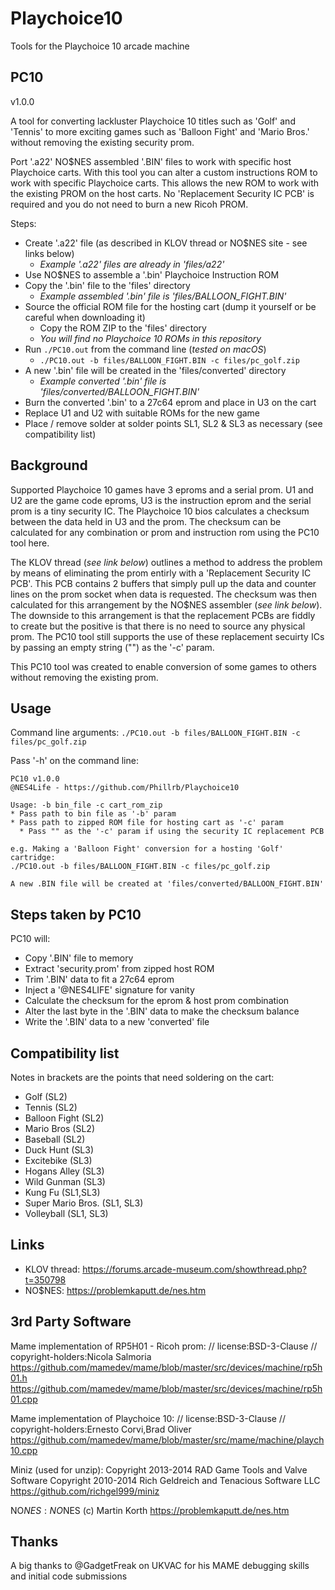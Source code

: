 # Playchoice10
Tools for the Playchoice 10 arcade machine

## PC10
v1.0.0

A tool for converting lackluster Playchoice 10 titles such as 'Golf' and 'Tennis' to more exciting games such as 'Balloon Fight' and 'Mario Bros.' without removing the existing security prom.

Port '.a22' NO$NES assembled '.BIN' files to work with specific host Playchoice carts. With this tool you can alter a custom instructions ROM to work with specific Playchoice carts. This allows the new ROM to work with the existing PROM on the host carts. No 'Replacement Security IC PCB' is required and you do not need to burn a new Ricoh PROM.

Steps:
* Create '.a22' file (as described in KLOV thread or NO$NES site - see links below)
  * _Example '.a22' files are already in 'files/a22'_
* Use NO$NES to assemble a '.bin' Playchoice Instruction ROM
* Copy the '.bin' file to the 'files' directory
  * _Example assembled '.bin' file is 'files/BALLOON_FIGHT.BIN'_
* Source the official ROM file for the hosting cart (dump it yourself or be careful when downloading it)
  * Copy the ROM ZIP to the 'files' directory
  * _You will find no Playchoice 10 ROMs in this repository_
* Run `./PC10.out` from the command line (_tested on macOS_)
  * `./PC10.out -b files/BALLOON_FIGHT.BIN -c files/pc_golf.zip`
* A new '.bin' file will be created in the 'files/converted' directory
  * _Example converted '.bin' file is 'files/converted/BALLOON_FIGHT.BIN'_
* Burn the converted '.bin' to a 27c64 eprom and place in U3 on the cart
* Replace U1 and U2 with suitable ROMs for the new game
* Place / remove solder at solder points SL1, SL2 & SL3 as necessary (see compatibility list)

## Background
Supported Playchoice 10 games have 3 eproms and a serial prom. U1 and U2 are the game code eproms, U3 is the instruction eprom and the serial prom is a tiny security IC. The Playchoice 10 bios calculates a checksum between the data held in U3 and the prom. The checksum can be calculated for any combination or prom and instruction rom using the PC10 tool here.

The KLOV thread (_see link below_) outlines a method to address the problem by means of eliminating the prom entirly with a 'Replacement Security IC PCB'. This PCB contains 2 buffers that simply pull up the data and counter lines on the prom socket when data is requested. The checksum was then calculated for this arrangement by the NO$NES assembler (_see link below_). The downside to this arrangement is that the replacement PCBs are fiddly to create but the positive is that there is no need to source any physical prom. The PC10 tool still supports the use of these replacement secuirty ICs by passing an empty string ("") as the '-c' param. 

This PC10 tool was created to enable conversion of some games to others without removing the existing prom.

## Usage

Command line arguments:
```./PC10.out -b files/BALLOON_FIGHT.BIN -c files/pc_golf.zip```

Pass '-h' on the command line:
```
PC10 v1.0.0
@NES4Life - https://github.com/Phillrb/Playchoice10

Usage: -b bin_file -c cart_rom_zip
* Pass path to bin file as '-b' param
* Pass path to zipped ROM file for hosting cart as '-c' param
  * Pass "" as the '-c' param if using the security IC replacement PCB

e.g. Making a 'Balloon Fight' conversion for a hosting 'Golf' cartridge:
./PC10.out -b files/BALLOON_FIGHT.BIN -c files/pc_golf.zip

A new .BIN file will be created at 'files/converted/BALLOON_FIGHT.BIN' 
```
## Steps taken by PC10
PC10 will:
* Copy '.BIN' file to memory
* Extract 'security.prom' from zipped host ROM
* Trim '.BIN' data to fit a 27c64 eprom
* Inject a '@NES4LIFE' signature for vanity
* Calculate the checksum for the eprom & host prom combination
* Alter the last byte in the '.BIN' data to make the checksum balance
* Write the '.BIN' data to a new 'converted' file

## Compatibility list
Notes in brackets are the points that need soldering on the cart:
* Golf (SL2)
* Tennis (SL2)
* Balloon Fight (SL2)
* Mario Bros (SL2)
* Baseball (SL2)
* Duck Hunt (SL3)
* Excitebike (SL3)
* Hogans Alley (SL3)
* Wild Gunman (SL3)
* Kung Fu (SL1,SL3)
* Super Mario Bros. (SL1, SL3)
* Volleyball (SL1, SL3)

## Links
* KLOV thread: https://forums.arcade-museum.com/showthread.php?t=350798
* NO$NES: https://problemkaputt.de/nes.htm

## 3rd Party Software
Mame implementation of RP5H01 - Ricoh prom:
// license:BSD-3-Clause
// copyright-holders:Nicola Salmoria
https://github.com/mamedev/mame/blob/master/src/devices/machine/rp5h01.h
https://github.com/mamedev/mame/blob/master/src/devices/machine/rp5h01.cpp

Mame implementation of Playchoice 10:
// license:BSD-3-Clause
// copyright-holders:Ernesto Corvi,Brad Oliver
https://github.com/mamedev/mame/blob/master/src/mame/machine/playch10.cpp

Miniz (used for unzip):
Copyright 2013-2014 RAD Game Tools and Valve Software
Copyright 2010-2014 Rich Geldreich and Tenacious Software LLC
https://github.com/richgel999/miniz

NO$NES:
NO$NES (c) Martin Korth
https://problemkaputt.de/nes.htm

## Thanks
A big thanks to @GadgetFreak on UKVAC for his MAME debugging skills and initial code submissions

